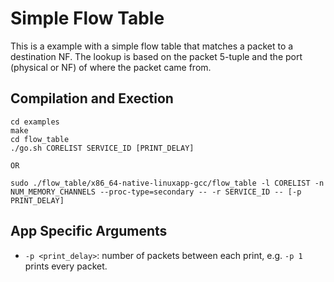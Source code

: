 Simple Flow Table
==
This is a example with a simple flow table that matches a packet to a destination NF.  The lookup is based on the packet 5-tuple and the port (physical or NF) of where the packet came from.

Compilation and Exection
--
```
cd examples
make
cd flow_table
./go.sh CORELIST SERVICE_ID [PRINT_DELAY]

OR

sudo ./flow_table/x86_64-native-linuxapp-gcc/flow_table -l CORELIST -n NUM_MEMORY_CHANNELS --proc-type=secondary -- -r SERVICE_ID -- [-p PRINT_DELAY]
```

App Specific Arguments
--
  - `-p <print_delay>`: number of packets between each print, e.g. `-p 1` prints every packet.
